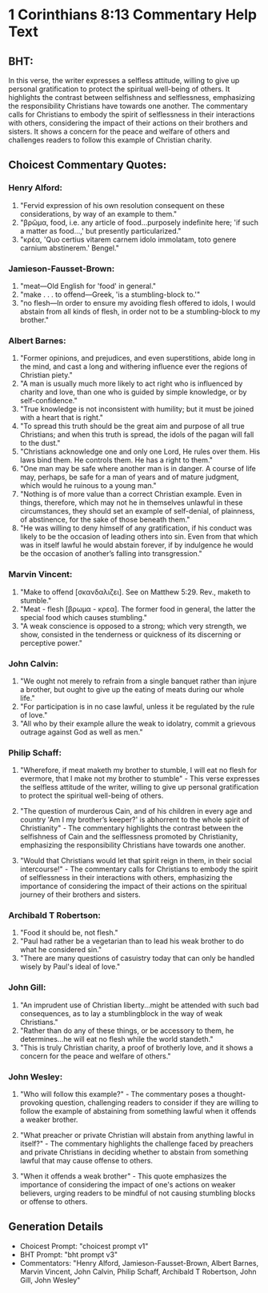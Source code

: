 # 1 Corinthians 8:13 Commentary Help Text

## BHT:
In this verse, the writer expresses a selfless attitude, willing to give up personal gratification to protect the spiritual well-being of others. It highlights the contrast between selfishness and selflessness, emphasizing the responsibility Christians have towards one another. The commentary calls for Christians to embody the spirit of selflessness in their interactions with others, considering the impact of their actions on their brothers and sisters. It shows a concern for the peace and welfare of others and challenges readers to follow this example of Christian charity.

## Choicest Commentary Quotes:
### Henry Alford:
1. "Fervid expression of his own resolution consequent on these considerations, by way of an example to them."
2. "βρῶμα, food, i.e. any article of food...purposely indefinite here; 'if such a matter as food...,' but presently particularized."
3. "κρέα, 'Quo certius vitarem carnem idolo immolatam, toto genere carnium abstinerem.' Bengel."

### Jamieson-Fausset-Brown:
1. "meat—Old English for 'food' in general." 
2. "make . . . to offend—Greek, 'is a stumbling-block to.'" 
3. "no flesh—In order to ensure my avoiding flesh offered to idols, I would abstain from all kinds of flesh, in order not to be a stumbling-block to my brother."

### Albert Barnes:
1. "Former opinions, and prejudices, and even superstitions, abide long in the mind, and cast a long and withering influence ever the regions of Christian piety."
2. "A man is usually much more likely to act right who is influenced by charity and love, than one who is guided by simple knowledge, or by self-confidence."
3. "True knowledge is not inconsistent with humility; but it must be joined with a heart that is right."
4. "To spread this truth should be the great aim and purpose of all true Christians; and when this truth is spread, the idols of the pagan will fall to the dust."
5. "Christians acknowledge one and only one Lord, He rules over them. His laws bind them. He controls them. He has a right to them."
6. "One man may be safe where another man is in danger. A course of life may, perhaps, be safe for a man of years and of mature judgment, which would he ruinous to a young man."
7. "Nothing is of more value than a correct Christian example. Even in things, therefore, which may not he in themselves unlawful in these circumstances, they should set an example of self-denial, of plainness, of abstinence, for the sake of those beneath them."
8. "He was willing to deny himself of any gratification, if his conduct was likely to be the occasion of leading others into sin. Even from that which was in itself lawful he would abstain forever, if by indulgence he would be the occasion of another’s falling into transgression."

### Marvin Vincent:
1. "Make to offend [σκανδαλιζει]. See on Matthew 5:29. Rev., maketh to stumble."
2. "Meat - flesh [βρωμα - κρεα]. The former food in general, the latter the special food which causes stumbling."
3. "A weak conscience is opposed to a strong; which very strength, we show, consisted in the tenderness or quickness of its discerning or perceptive power."

### John Calvin:
1. "We ought not merely to refrain from a single banquet rather than injure a brother, but ought to give up the eating of meats during our whole life."
2. "For participation is in no case lawful, unless it be regulated by the rule of love."
3. "All who by their example allure the weak to idolatry, commit a grievous outrage against God as well as men."

### Philip Schaff:
1. "Wherefore, if meat maketh my brother to stumble, I will eat no flesh for evermore, that I make not my brother to stumble" - This verse expresses the selfless attitude of the writer, willing to give up personal gratification to protect the spiritual well-being of others.

2. "The question of murderous Cain, and of his children in every age and country 'Am I my brother’s keeper?' is abhorrent to the whole spirit of Christianity" - The commentary highlights the contrast between the selfishness of Cain and the selflessness promoted by Christianity, emphasizing the responsibility Christians have towards one another.

3. "Would that Christians would let that spirit reign in them, in their social intercourse!" - The commentary calls for Christians to embody the spirit of selflessness in their interactions with others, emphasizing the importance of considering the impact of their actions on the spiritual journey of their brothers and sisters.

### Archibald T Robertson:
1. "Food it should be, not flesh." 
2. "Paul had rather be a vegetarian than to lead his weak brother to do what he considered sin." 
3. "There are many questions of casuistry today that can only be handled wisely by Paul's ideal of love."

### John Gill:
1. "An imprudent use of Christian liberty...might be attended with such bad consequences, as to lay a stumblingblock in the way of weak Christians."
2. "Rather than do any of these things, or be accessory to them, he determines...he will eat no flesh while the world standeth."
3. "This is truly Christian charity, a proof of brotherly love, and it shows a concern for the peace and welfare of others."

### John Wesley:
1. "Who will follow this example?" - The commentary poses a thought-provoking question, challenging readers to consider if they are willing to follow the example of abstaining from something lawful when it offends a weaker brother.

2. "What preacher or private Christian will abstain from anything lawful in itself?" - The commentary highlights the challenge faced by preachers and private Christians in deciding whether to abstain from something lawful that may cause offense to others.

3. "When it offends a weak brother" - This quote emphasizes the importance of considering the impact of one's actions on weaker believers, urging readers to be mindful of not causing stumbling blocks or offense to others.


## Generation Details
- Choicest Prompt: "choicest prompt v1"
- BHT Prompt: "bht prompt v3"
- Commentators: "Henry Alford, Jamieson-Fausset-Brown, Albert Barnes, Marvin Vincent, John Calvin, Philip Schaff, Archibald T Robertson, John Gill, John Wesley"

